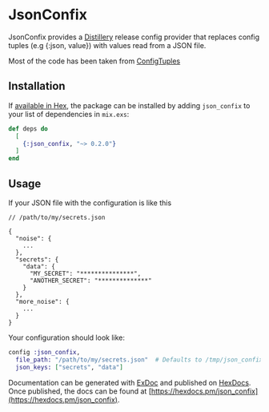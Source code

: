 # JsonConfix

JsonConfix provides a [Distillery](https://github.com/bitwalker/distillery) release config provider that replaces config tuples (e.g {:json, value}) with values read from a JSON file.

Most of the code has been taken from [ConfigTuples](https://github.com/rockneurotiko/config_tuples)

## Installation

If [available in Hex](https://hex.pm/docs/publish), the package can be installed
by adding `json_confix` to your list of dependencies in `mix.exs`:

```elixir
def deps do
  [
    {:json_confix, "~> 0.2.0"}
  ]
end
```

## Usage

If your JSON file with the configuration is like this

```
// /path/to/my/secrets.json

{
  "noise": {
    ...
  },
  "secrets": {
    "data": {
      "MY_SECRET": "***************",
      "ANOTHER_SECRET": "**************"
    }
  },
  "more_noise": {
    ...
  }
}
```

Your configuration should look like:

```elixir
config :json_confix,
  file_path: "/path/to/my/secrets.json"  # Defaults to /tmp/json_confix.json,
  json_keys: ["secrets", "data"]
```

Documentation can be generated with [ExDoc](https://github.com/elixir-lang/ex_doc)
and published on [HexDocs](https://hexdocs.pm). Once published, the docs can
be found at [https://hexdocs.pm/json_confix](https://hexdocs.pm/json_confix).

